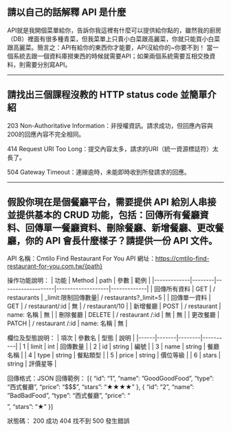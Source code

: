 ## 請以自己的話解釋 API 是什麼

API就是我開個菜單給你，告訴你我這裡有什麼可以提供給你點的，雖然我的廚房（DB）裡面有很多種青菜，但我菜單上只賣小白菜跟高麗菜，你就只能買小白菜跟高麗菜。簡言之：API有給你的東西你才能要，API沒給你的~你要不到！
當一個系統去跟一個資料庫撈東西的時候就需要API；如果兩個系統需要互相交換資料，則需要分別寫API。


---
## 請找出三個課程沒教的 HTTP status code 並簡單介紹

203 Non-Authoritative Information：非授權資訊。請求成功，但回應內容與200的回應內容不完全相同。

414 Request URI Too Long：提交內容太多，請求的URI（統一資源標誌符）太長了。

504 Gateway Timeout：連線逾時，未能即時收到所發請求的回應。


---
## 假設你現在是個餐廳平台，需要提供 API 給別人串接並提供基本的 CRUD 功能，包括：回傳所有餐廳資料、回傳單一餐廳資料、刪除餐廳、新增餐廳、更改餐廳，你的 API 會長什麼樣子？請提供一份 API 文件。

API 名稱：Cmtilo Find Restaurant For You
API 網址：https://cmtilo-find-restaurant-for-you.com.tw/{path}

操作功能說明：
| 功能        | Method  | path             | 參數               | 範例      |
|-------------|--------|-------------------|-------------------|-------------|
| 回傳所有資料 | GET    | / restaurants     | _limit:限制回傳數量| / restaurants?_limit=5 |
| 回傳單一資料 | GET    | / restaurant/:id  | 無                | / restaurant/10 |
| 新增餐廳     | POST   | / restaurant      | name: 名稱        | 無  |
| 刪除餐廳     | DELETE | / restaurant /:id | 無                | 無  |
| 更改餐廳     | PATCH  | / restaurant /:id | name: 名稱        | 無  |

欄位及型態說明：
| 項次 | 參數名 | 型態   | 說明      |
|------|-------|--------|----------|
| 1    | limit | int    | 回傳數量  |
| 2    | id    | string | 編號      |
| 3    | name  | string | 餐廳名稱  |
| 4    | type  | string | 餐點類型  |
| 5    | price | string | 價位等級  |
| 6    | stars | string | 評價星等  |

回傳格式：JSON
回傳範例：
[{
  “id”: “1”,
  “name”: ”GoodGoodFood”,
  “type”: “西式餐廳”,
  “price”: “$$$”,
  “stars”: “★★★★” 
},
{
  “id”: “2”,
  “name”: ”BadBadFood”,
  “type”: “西式餐廳”,
  “price”: “$$$$”,
  “stars”: “★” 
}]

狀態碼：
200 成功
404 找不到
500 發生錯誤

